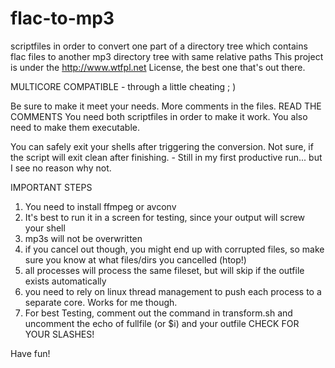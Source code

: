 # flac-to-mp3
scriptfiles in order to convert one part of a directory tree which contains flac files to another mp3 directory tree with same relative paths
This project is under the http://www.wtfpl.net License, the best one that's out there.

MULTICORE COMPATIBLE - through a little cheating ; )

Be sure to make it meet your needs.
More comments in the files.
READ THE COMMENTS
You need both scriptfiles in order to make it work.
You also need to make them executable.

You can safely exit your shells after triggering the conversion.
Not sure, if the script will exit clean after finishing. - Still in my first productive run... but I see no reason why not.

IMPORTANT STEPS

1. You need to install ffmpeg or avconv
2. It's best to run it in a screen for testing, since your output will screw your shell
3. mp3s will not be overwritten
4. if you cancel out though, you might end up with corrupted files, so make sure you know at what files/dirs you cancelled (htop!)
5. all processes will process the same fileset, but will skip if the outfile exists automatically
6. you need to rely on linux thread management to push each process to a separate core. Works for me though.
7. For best Testing, comment out the command in transform.sh and uncomment the echo of fullfile (or $i) and your outfile
   CHECK FOR YOUR SLASHES!
   
Have fun!
